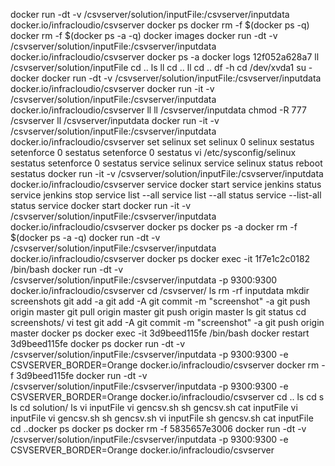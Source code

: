 docker run -dt -v /csvserver/solution/inputFile:/csvserver/inputdata docker.io/infracloudio/csvserver
docker ps
docker rm -f $(docker ps -q)
docker rm -f $(docker ps -a -q)
docker images
docker run -dt -v /csvserver/solution/inputFile:/csvserver/inputdata docker.io/infracloudio/csvserver
docker ps -a
docker logs 12f052a628a7
ll /csvserver/solution/inputFile
cd ..
ls
ll
cd ..
ll
cd ..
df -h
cd /dev/xvda1
su - docker
docker run -dt -v /csvserver/solution/inputFile:/csvserver/inputdata docker.io/infracloudio/csvserver
docker run -it -v /csvserver/solution/inputFile:/csvserver/inputdata docker.io/infracloudio/csvserver
ll
ll /csvserver/inputdata
chmod -R 777 /csvserver
ll /csvserver/inputdata
docker run -it -v /csvserver/solution/inputFile:/csvserver/inputdata docker.io/infracloudio/csvserver
set selinux
set selinux 0
selinux
sestatus
setenforce 0
sestatus
setenforce 0
sestatus
vi /etc/sysconfig/selinux
sestatus
setenforce 0
sestatus
service selinux
service selinux status
reboot
sestatus
docker run -it -v /csvserver/solution/inputFile:/csvserver/inputdata docker.io/infracloudio/csvserver
service docker start
service jenkins status
service jenkins stop
service list --all
service list --all status
service --list-all status
service docker start
docker run -it -v /csvserver/solution/inputFile:/csvserver/inputdata docker.io/infracloudio/csvserver
docker ps
docker ps -a
docker rm -f $(docker ps -a -q)
docker run -dt -v /csvserver/solution/inputFile:/csvserver/inputdata docker.io/infracloudio/csvserver
docker ps
docker exec -it 1f7e1c2c0182 /bin/bash
docker run -dt -v /csvserver/solution/inputFile:/csvserver/inputdata -p 9300:9300 docker.io/infracloudio/csvserver
cd /csvserver/
ls
rm -rf inputdata
mkdir screenshots
git add -a
git add -A
git commit -m "screenshot" -a
git push origin master
git pull origin master
git push origin master
ls
git status
cd screenshots/
vi test
git add -A
git commit -m "screenshot" -a
git push origin master
docker ps
docker exec -it 3d9beed115fe /bin/bash
docker restart 3d9beed115fe
docker ps
docker run -dt -v /csvserver/solution/inputFile:/csvserver/inputdata -p 9300:9300 -e CSVSERVER_BORDER=Orange docker.io/infracloudio/csvserver
docker rm -f 3d9beed115fe
docker run -dt -v /csvserver/solution/inputFile:/csvserver/inputdata -p 9300:9300 -e CSVSERVER_BORDER=Orange docker.io/infracloudio/csvserver
cd ..
ls
cd s
ls
cd solution/
ls
vi inputFile
vi gencsv.sh
sh gencsv.sh
cat inputFile
vi inputFile
vi gencsv.sh
sh gencsv.sh
vi inputFile
sh gencsv.sh
cat inputFile
cd ..docker ps
docker ps
docker rm -f 5835657e3006
docker run -dt -v /csvserver/solution/inputFile:/csvserver/inputdata -p 9300:9300 -e CSVSERVER_BORDER=Orange docker.io/infracloudio/csvserver

